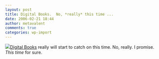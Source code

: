 ```yaml
---
layout: post
title: Digital Books.  No, *really* this time ...
date: 2006-02-21 18:44
author: metavalent
comments: true
categories: wp-import
---
```

<!--Lead Photo --><a href="http://www.businessweek.com/magazine/content/06_09/b3973111.htm"><img src="https://web.archive.org/web/*/http://awebcamdarkly.com/">Digital Books</a> really will start to catch on this time.  No, really.  I promise.  <i>This time</i> for sure.
